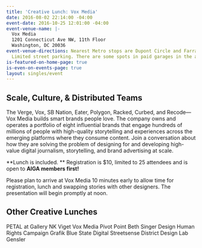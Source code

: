 ```yaml
---
title: 'Creative Lunch: Vox Media'
date: 2016-08-02 22:14:00 -04:00
event-date: 2016-10-25 12:01:00 -04:00
event-venue-name: |-
  Vox Media
  1201 Connecticut Ave NW, 11th Floor
  Washington, DC 20036
event-venue-directions: Nearest Metro stops are Dupont Circle and Farragut North.
  Limited street parking. There are some spots in paid garages in the area.
is-featured-on-home-page: true
is-even-on-events-page: true
layout: singles/event
---
```


## Scale, Culture, & Distributed Teams
The Verge, Vox, SB Nation, Eater, Polygon, Racked, Curbed, and Recode—Vox Media builds smart brands people love. The company owns and operates a portfolio of eight influential brands that engage hundreds of millions of people with high-quality storytelling and experiences across the emerging platforms where they consume content. Join a conversation about how they are solving the problem of designing for and developing high-value digital journalism, storytelling, and brand advertising at scale. 

**Lunch is included. ** Registration is $10, limited to 25 attendees and is open to **AIGA members first!**

Please plan to arrive at Vox Media 10 minutes early to allow time for registration, lunch and swapping stories with other designers. The presentation will begin promptly at noon.
 
## Other Creative Lunches
PETAL at Gallery NK 
Viget 
Vox Media 
Pivot Point 
Beth Singer Design
Human Rights Campaign 
Grafik 
Blue State Digital 
Streetsense 
District Design Lab 
Gensler
